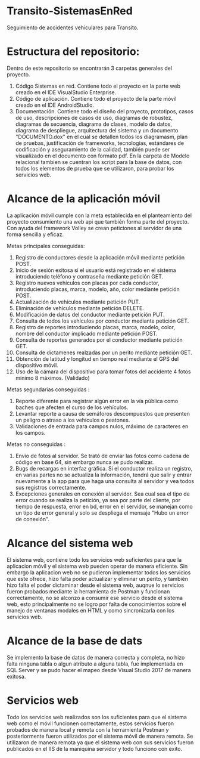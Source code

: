 # Transito-SistemasEnRed
Seguimiento de accidentes vehiculares para Transito.

# Estructura del repositorio:
Dentro de este repositorio se encontrarán 3 carpetas generales del proyecto.

1. Código Sistemas en red.
      Contiene todo el proyecto en la parte web creado en el IDE VisualStudio Enterprise.
2. Código de aplicación.
      Contiene todo el proyecto de la parte móvil creado en el IDE AndroidStudio.
3. Documentación.
       Contiene todo el diseño del proyecto, prototipos, casos de uso, descripciones de casos de uso, diagramas de robustez, diagramas de secuencia, diagrama de clases, modelo de datos, diagrama de despliegue, arquitectura del sistema y un documento "DOCUMENTO.dox" en el cual se detallen todos los diagramasm, plan de pruebas, justificación de frameworks, tecnologías, estándares de codificación y aseguramiento de la calidad, también puede ser visualizado en el documento con formato pdf.
       En la carpeta de Modelo relacional tambien se cuentran los script para la base de datos, con todos los elementos de prueba que se utilizaron, para probar los servicios web.
       

# Alcance de la aplicación móvil

La aplicación móvil cumple con la meta establecida en el planteamiento del proyecto consumiento una web api que también forma parte del proyecto. Con ayuda del framework Volley se crean peticiones al servidor de una forma sencilla y eficaz.

Metas principales conseguidas:

  01. Registro de conductores desde la aplicación móvil mediante petición POST.
  02. Inicio de sesión exitosa si el usuario está registrado en el sistema introduciendo teléfono y contraseña mediante petición GET.
  03. Registro nuevos vehículos con placas por cada conductor, introduciendo placas, marca, modelo, año, color mediante petición POST.
  04. Actualización de vehículos mediante petición PUT.
  05. Eliminación de vehículos mediante petición DELETE.
  06. Modificación de datos del conductor mediante petición PUT.
  07. Consulta de todos los vehículos por conductor mediante petición GET.
  08. Registro de reportes introduciendo placas, marca, modelo, color, nombre del conductor implicado mediante petición POST.
  09. Consulta de reportes generados por el conductor mediante petición GET.
  10. Consulta de dictamenes realzadas por un perito mediante petición GET.
  11. Obtención de latitud y longitud en tiempo real mediante el GPS del dispositivo móvil.
  12. Uso de la cámara del dispositivo para tomar fotos del accidente 4 fotos mínimo 8 máximos. (Validado)

Metas segundarias conseguidas :

  1. Reporte diferente para registrar algún error en la vía pública como baches que afecten el curso de los vehículos.
  2. Levantar reporte a causa de semáforos descompuestos que presenten un peligro o atraso a los vehículos o peatones.
  3. Validaciones de entrada para campos nulos, máximo de caracteres en los campos.
    
Metas no conseguidas :
  1. Envío de fotos al servidor. Se trató de enviar las fotos como cadena de código en base 64, sin embargo nunca se pudo realizar.
  2. Bugs de recargas en interfaz gráfica. Si el conductor realiza un registro, en varias partes no se actualiza la información, tendrá que salir y entrar nuevamente a la app para que haga una consulta al servidor y vea todos sus registros correctamente.
  3. Excepciones generales en conexión al servidor. Sea cual sea el tipo de error cuando se realiza la petición, ya sea por parte del cliente, por tiempo de respuesta, error en bd, error en el servidor, se manejan como un tipo de error general y solo se despliega el mensaje "Hubo un error de conexión".
    
# Alcance del sistema web

El sistema web, contiene todo los servicios web suficientes para que la aplicacion móvil y el sistema web pueden operar de manera eficiente. Sin embargo la aplicacion web no se pudieron implementar todos los servicios que este ofrece, hizo falta poder actualizar y eliminar un perito, y también hizo falta el poder dictaminar desde el sistema web, auqnue lo servicios fueron probados mediante la herramienta de Postman y funcionan correctamente, no se alconzo a consumir ese servicio desde el sistema web, esto principalmente no se logro por falta de conocimientos sobre el manejo de ventanas modales en HTML y como sincronizarla con los servicios web.

# Alcance de la base de dats

Se implemento la base de datos de manera correcta y completa, no hizo falta ninguna tabla o algun atributo a alguna tabla, fue implementada en SQL Server y se pudo hacer el mapeo desde Visual Studio 2017 de manera exitosa.

# Servicios web

Todo los servicios web realizados son los suficientes para que el sistema web como el móvil funcionen correctamente, estos servicios fueron probados de manera local y remota con la herramienta Postman y posteriormente fueron utilizados por el sistema móvil de manera remota.
Se utilizaron de manera remota ya que el sistema web con sus servicios fueron publicados en el IIS de la maniquina servidor y todo funciono con exito.
    

    
    
    
    
    
